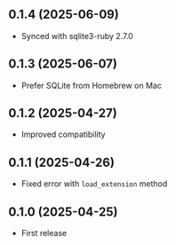 ## 0.1.4 (2025-06-09)

- Synced with sqlite3-ruby 2.7.0

## 0.1.3 (2025-06-07)

- Prefer SQLite from Homebrew on Mac

## 0.1.2 (2025-04-27)

- Improved compatibility

## 0.1.1 (2025-04-26)

- Fixed error with `load_extension` method

## 0.1.0 (2025-04-25)

- First release

